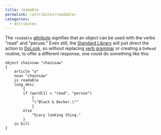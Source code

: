 ```yaml
---
title: readable
permalink: /attributes/readable/
categories: 
  - Attributes
---
```


The `readable` [attribute](/attributes/) signifies that an
object can be used with the verbs "read" and "peruse." Even still, the
[Standard Library](/library/) will just direct the
action to [DoLook](/verb-routines/dolook/), so without replacing
[verb grammar](/basics/grammar/) or creating a `DoRead` routine, to
offer a different response, one could do something like this:

    object chainsaw "chainsaw"
    {
        article "a"
        noun "chainsaw"
        is readable
        long_desc
            {
            if (word[1] = "read", "peruse")
                {
                "\"Black & Decker.\""
                }
            else
                "Scary looking thing."
            }
        in bill
    }
